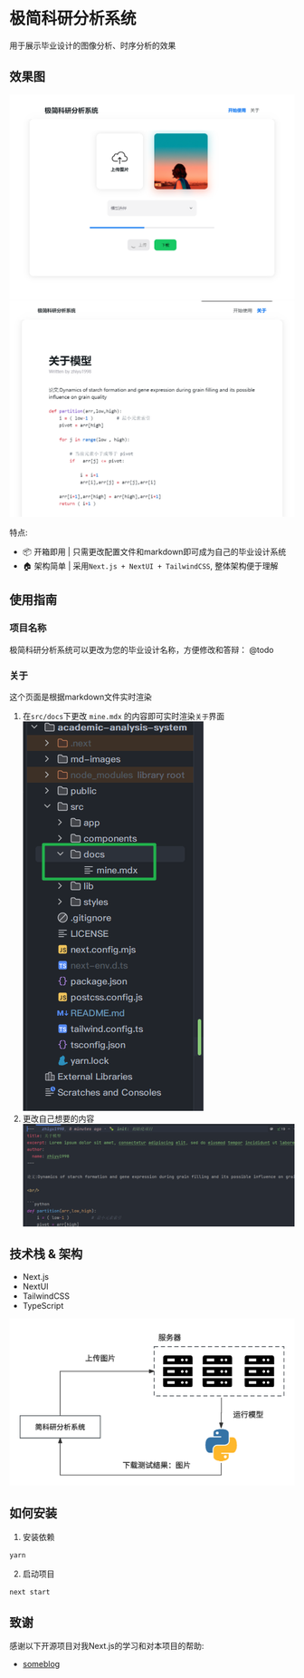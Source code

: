 # 极简科研分析系统

用于展示毕业设计的图像分析、时序分析的效果

## 效果图 
![home](./md-images/home.png)
![about](./md-images/about.png)

特点:
- 📦 开箱即用 | 只需更改配置文件和markdown即可成为自己的毕业设计系统
- 🏠 架构简单 | 采用`Next.js + NextUI + TailwindCSS`, 整体架构便于理解

## 使用指南

### 项目名称
极简科研分析系统可以更改为您的毕业设计名称，方便修改和答辩：
@todo

### 关于
这个页面是根据markdown文件实时渲染
1. 在`src/docs`下更改 `mine.mdx` 的内容即可实时渲染`关于`界面
![demo1](./md-images/demo1.png)
2. 更改自己想要的内容
![demo2](./md-images/demo2.png)


## 技术栈 & 架构
- Next.js
- NextUI
- TailwindCSS
- TypeScript

![architecture](./md-images/architecture.png)

## 如何安装
1. 安装依赖
```bash
yarn
```

2. 启动项目
```bash
next start
```

## 致谢
感谢以下开源项目对我Next.js的学习和对本项目的帮助:
- [someblog](https://github.com/somehq/someblog)
